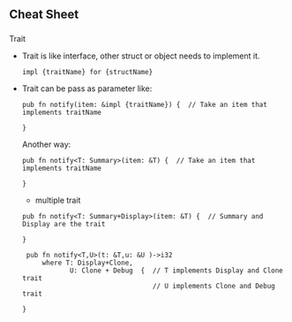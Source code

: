 ## Cheat Sheet

###
Trait
  * Trait is like interface, other struct or object needs to implement it.
    
    `impl {traitName} for {structName}`

  * Trait can be pass as parameter like:

     ```
     pub fn notify(item: &impl {traitName}) {  // Take an item that implements traitName
         
     }
     ```

     Another way:

     ```
     pub fn notify<T: Summary>(item: &T) {  // Take an item that implements traitName
         
     }
     ```
     * multiple trait
     ```
     pub fn notify<T: Summary+Display>(item: &T) {  // Summary and Display are the trait
         
     }
     ```

     ```
      pub fn notify<T,U>(t: &T,u: &U )->i32
          where T: Display+Clone,
                 U: Clone + Debug  {  // T implements Display and Clone trait
                                      // U implements Clone and Debug trait
 
     }
     ```
